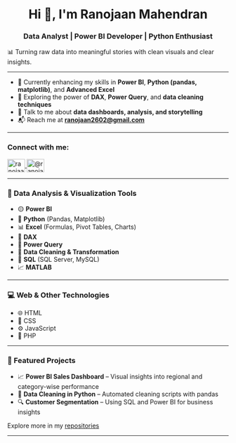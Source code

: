<h1 align="center">Hi 👋, I'm Ranojaan Mahendran</h1>
<h3 align="center">Data Analyst | Power BI Developer | Python Enthusiast</h3>

📊 Turning raw data into meaningful stories with clean visuals and clear insights.

---

- 🌱 Currently enhancing my skills in **Power BI**, **Python (pandas, matplotlib)**, and **Advanced Excel**
- 🧠 Exploring the power of **DAX**, **Power Query**, and **data cleaning techniques**
- 💬 Talk to me about **data dashboards, analysis, and storytelling**
- 📬 Reach me at **ranojaan2602@gmail.com**

---

<h3 align="left">Connect with me:</h3>
<p align="left">
  <a href="https://linkedin.com/in/ranojaan" target="blank">
    <img align="center" src="https://raw.githubusercontent.com/rahuldkjain/github-profile-readme-generator/master/src/images/icons/Social/linked-in-alt.svg" alt="ranojaan" height="30" width="40" />
  </a>
  <a href="https://medium.com/@ranojaan2602" target="blank">
    <img align="center" src="https://raw.githubusercontent.com/rahuldkjain/github-profile-readme-generator/master/src/images/icons/Social/medium.svg" alt="@ranojaan2602" height="30" width="40" />
  </a>
</p>

---

<h3 align="left">🧰 Data Analysis & Visualization Tools</h3>

- 🟡 **Power BI**
- 🐍 **Python** (Pandas, Matplotlib)
- 📊 **Excel** (Formulas, Pivot Tables, Charts)
- 🧠 **DAX**
- 🔄 **Power Query**
- 🧼 **Data Cleaning & Transformation**
- 🧮 **SQL** (SQL Server, MySQL)
- 📈 **MATLAB**

---

<h3 align="left">💻 Web & Other Technologies</h3>

- 🌐 HTML
- 🎨 CSS
- ⚙️ JavaScript
- 🐘 PHP

---

<h3 align="left">📂 Featured Projects</h3>

- 📈 **Power BI Sales Dashboard** – Visual insights into regional and category-wise performance
- 🧹 **Data Cleaning in Python** – Automated cleaning scripts with pandas
- 🔍 **Customer Segmentation** – Using SQL and Power BI for business insights

Explore more in my [repositories](https://github.com/ranojaan?tab=repositories)

---

